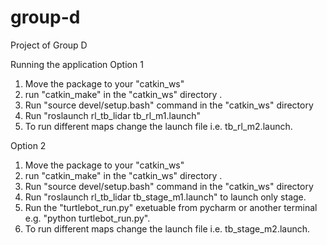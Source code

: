 # group-d

Project of Group D

Running the application
Option 1
1.  Move the package to your "catkin_ws"
2.  run "catkin_make" in the "catkin_ws" directory .
3.  Run "source devel/setup.bash" command in the "catkin_ws" directory
4.  Run "roslaunch rl_tb_lidar tb_rl_m1.launch"
5.  To run different maps change the launch file i.e. tb_rl_m2.launch.

Option 2
1.  Move the package to your "catkin_ws"
2.  run "catkin_make" in the "catkin_ws" directory .
3.  Run "source devel/setup.bash" command in the "catkin_ws" directory
4.  Run "roslaunch rl_tb_lidar tb_stage_m1.launch" to launch only stage.
5.  Run the "turtlebot_run.py" exetuable from pycharm or another terminal e.g. "python turtlebot_run.py".
6.  To run different maps change the launch file i.e. tb_stage_m2.launch.
